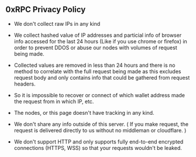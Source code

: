## 0xRPC Privacy Policy

- We don't collect raw IPs in any kind

- We collect hashed value of IP addresses and particial info of browser info accessed for the last 24 hours (Like if you use chrome or firefox) in order to prevent DDOS or abuse our nodes with volumes of request being made.

- Collected values are removed in less than 24 hours and there is no method to correlate with the full request being made as this excludes request body and only contains info that could be gathered from request headers.

- So it is impossible to recover or connect of which wallet address made the request from in which IP, etc.

- The nodes, or this page doesn't have tracking in any kind.

- We don't share any info outside of this server. ( If you make request, the request is delivered directly to us without no middleman or cloudflare. )

- We don't support HTTP and only supports fully end-to-end encrypted connections (HTTPS, WSS) so that your requests wouldn't be leaked.
